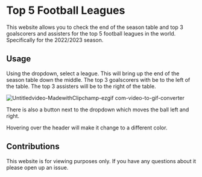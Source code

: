 # Top 5 Football Leagues
This website allows you to check the end of the season table and top 3 goalscorers and assisters for the top 5 football leagues in the world. Specifically for the 2022/2023 season.

## Usage
Using the dropdown, select a league. This will bring up the end of the season table down the middle. The top 3 goalscorers with be to the left of the table. The top 3 assisters will be to the right of the table.

![Untitledvideo-MadewithClipchamp-ezgif com-video-to-gif-converter](https://github.com/CristianAlaniz20/my-phase-1-project/assets/148302447/bff643a0-f0cd-416b-8269-1b25ff249370)

There is also a button next to the dropdown which moves the ball left and right. 

Hovering over the header will make it change to a different color. 

## Contributions
This website is for viewing purposes only. If you have any questions about it please open up an issue.